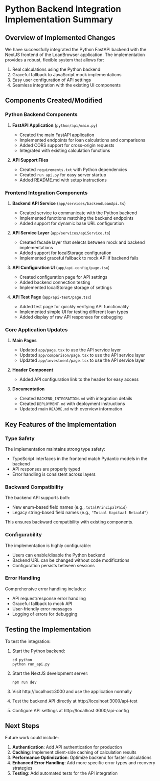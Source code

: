 # Python Backend Integration Implementation Summary

## Overview of Implemented Changes

We have successfully integrated the Python FastAPI backend with the NextJS frontend of the LoanBrowser application. The implementation provides a robust, flexible system that allows for:

1. Real calculations using the Python backend
2. Graceful fallback to JavaScript mock implementations
3. Easy user configuration of API settings
4. Seamless integration with the existing UI components

## Components Created/Modified

### Python Backend Components

1. **FastAPI Application** (`python/api/main.py`)
   - Created the main FastAPI application
   - Implemented endpoints for loan calculations and comparisons
   - Added CORS support for cross-origin requests
   - Integrated with existing calculation functions

2. **API Support Files**
   - Created `requirements.txt` with Python dependencies
   - Created `run_api.py` for easy server startup
   - Added README.md with setup instructions

### Frontend Integration Components

1. **Backend API Service** (`app/services/backendLoanApi.ts`)
   - Created service to communicate with the Python backend
   - Implemented functions matching the backend endpoints
   - Added support for dynamic base URL configuration

2. **API Service Layer** (`app/services/apiService.ts`)
   - Created facade layer that selects between mock and backend implementations
   - Added support for localStorage configuration
   - Implemented graceful fallback to mock API if backend fails

3. **API Configuration UI** (`app/api-config/page.tsx`)
   - Created configuration page for API settings
   - Added backend connection testing
   - Implemented localStorage storage of settings

4. **API Test Page** (`app/api-test/page.tsx`)
   - Added test page for quickly verifying API functionality
   - Implemented simple UI for testing different loan types
   - Added display of raw API responses for debugging

### Core Application Updates

1. **Main Pages**
   - Updated `app/page.tsx` to use the API service layer
   - Updated `app/comparison/page.tsx` to use the API service layer
   - Updated `app/investment/page.tsx` to use the API service layer

2. **Header Component**
   - Added API configuration link to the header for easy access

3. **Documentation**
   - Created `BACKEND_INTEGRATION.md` with integration details
   - Created `DEPLOYMENT.md` with deployment instructions
   - Updated main `README.md` with overview information

## Key Features of the Implementation

### Type Safety

The implementation maintains strong type safety:
- TypeScript interfaces in the frontend match Pydantic models in the backend
- API responses are properly typed
- Error handling is consistent across layers

### Backward Compatibility

The backend API supports both:
- New enum-based field names (e.g., `totalPrincipalPaid`)
- Legacy string-based field names (e.g., `"Totaal Kapitaal Betaald"`)

This ensures backward compatibility with existing components.

### Configurability

The implementation is highly configurable:
- Users can enable/disable the Python backend
- Backend URL can be changed without code modifications
- Configuration persists between sessions

### Error Handling

Comprehensive error handling includes:
- API request/response error handling
- Graceful fallback to mock API
- User-friendly error messages
- Logging of errors for debugging

## Testing the Implementation

To test the integration:

1. Start the Python backend:
   ```
   cd python
   python run_api.py
   ```

2. Start the NextJS development server:
   ```
   npm run dev
   ```

3. Visit http://localhost:3000 and use the application normally

4. Test the backend API directly at http://localhost:3000/api-test

5. Configure API settings at http://localhost:3000/api-config

## Next Steps

Future work could include:

1. **Authentication**: Add API authentication for production
2. **Caching**: Implement client-side caching of calculation results
3. **Performance Optimization**: Optimize backend for faster calculations
4. **Enhanced Error Handling**: Add more specific error types and recovery strategies
5. **Testing**: Add automated tests for the API integration
